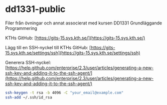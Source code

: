 # dd1331-public
Filer från övningar och annat associerat med kursen DD1331 Grundläggande Programmering


KTHs GitHub: [https://gits-15.sys.kth.se/](https://gits-15.sys.kth.se/)

Lägg till en SSH-nyckel till KTHs GitHub: [https://gits-15.sys.kth.se/settings/ssh](https://gits-15.sys.kth.se/settings/ssh)

Generera SSH-nyckel: [https://help.github.com/enterprise/2.3/user/articles/generating-a-new-ssh-key-and-adding-it-to-the-ssh-agent/](https://help.github.com/enterprise/2.3/user/articles/generating-a-new-ssh-key-and-adding-it-to-the-ssh-agent/)

```bash
ssh-keygen -t rsa -b 4096 -C "your_email@example.com"
ssh-add ~/.ssh/id_rsa
```
